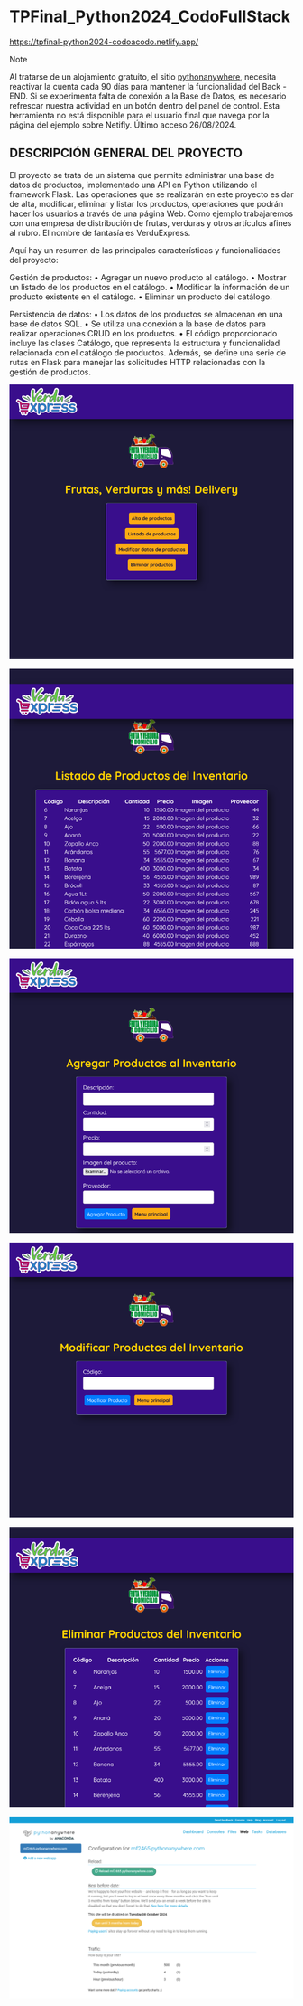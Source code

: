 # TPFinal_Python2024_CodoFullStack

https://tpfinal-python2024-codoacodo.netlify.app/

> [!NOTE]
> Al tratarse de un alojamiento gratuito, el sitio [pythonanywhere](https://www.pythonanywhere.com/user/mf2465), necesita reactivar la cuenta cada 90 días para mantener la funcionalidad del Back - END.
> Si se experimenta falta de conexión a la Base de Datos, es necesario refrescar nuestra actividad en un botón dentro del panel de control. Esta herramienta no está disponible para el usuario final que navega por la página del ejemplo sobre Netifly.
> Último acceso 26/08/2024.

DESCRIPCIÓN GENERAL DEL PROYECTO
---------------------------------

El proyecto se trata de un sistema que permite administrar una base de datos de productos, implementado una API en Python utilizando el framework Flask. Las operaciones que se realizarán en este proyecto es dar de alta, modificar, eliminar y listar los productos, operaciones que podrán hacer los usuarios a través de una página Web.
Como ejemplo trabajaremos con una empresa de distribución de frutas, verduras y otros artículos afines al rubro. El nombre de fantasía es VerduExpress.

Aquí hay un resumen de las principales características y funcionalidades del proyecto:

Gestión de productos:
• Agregar un nuevo producto al catálogo.
• Mostrar un listado de los productos en el catálogo.
• Modificar la información de un producto existente en el catálogo.
• Eliminar un producto del catálogo.

Persistencia de datos:
• Los datos de los productos se almacenan en una base de datos SQL.
• Se utiliza una conexión a la base de datos para realizar operaciones CRUD en los productos.
• El código proporcionado incluye las clases Catálogo, que representa la estructura y funcionalidad relacionada con el catálogo de productos. Además, se define una serie de rutas en Flask para manejar las solicitudes HTTP relacionadas con la gestión de productos.

![Menú](https://github.com/mf2465/TPFinal_Python2024_CodoFullStack/blob/main/static/imagenes/menu.png)

![Listado](https://github.com/mf2465/TPFinal_Python2024_CodoFullStack/blob/main/static/imagenes/listado.png)

![Alta](https://github.com/mf2465/TPFinal_Python2024_CodoFullStack/blob/main/static/imagenes/alta.png)

![Modificar](https://github.com/mf2465/TPFinal_Python2024_CodoFullStack/blob/main/static/imagenes/modificar.png)

![Eliminar](https://github.com/mf2465/TPFinal_Python2024_CodoFullStack/blob/main/static/imagenes/eliminar.png)

![Pythonanywhere](https://github.com/mf2465/TPFinal_Python2024_CodoFullStack/blob/main/static/imagenes/pythonanywhere.png)
